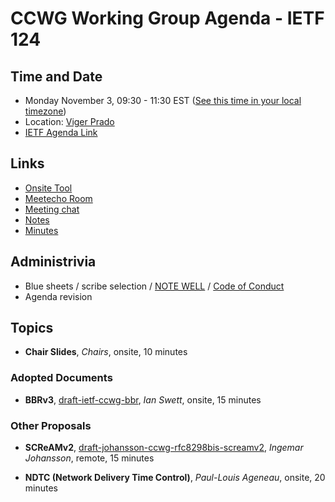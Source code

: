 # CCWG Working Group Agenda - IETF 124

## Time and Date

* Monday November 3, 09:30 - 11:30 EST ([See this time in your local timezone](https://www.timeanddate.com/worldclock/fixedtime.html?msg=CCWG+at+IETF+124&iso=20251103T0930&p1=165&ah=2))
* Location: [Viger Prado](https://datatracker.ietf.org/meeting/124/floor-plan?room=viger)
* [IETF Agenda Link](https://datatracker.ietf.org/meeting/124/agenda/?show=ccwg)

## Links

* [Onsite Tool](https://meetings.conf.meetecho.com/onsite124/?group=ccwg&short=ccwg&item=1)
* [Meetecho Room](https://meetings.conf.meetecho.com/ietf124/?group=ccwg&short=ccwg&item=1)
* [Meeting chat](https://zulip.ietf.org/#narrow/stream/ccwg)
* [Notes](https://notes.ietf.org/notes-ietf-124-ccwg)
* [Minutes](https://datatracker.ietf.org/doc/minutes-124-ccwg/)

## Administrivia

* Blue sheets / scribe selection / [NOTE WELL](https://www.ietf.org/about/note-well.html) / [Code of Conduct](https://www.rfc-editor.org/rfc/rfc7154.html)
* Agenda revision

## Topics

- **Chair Slides**, _Chairs_, onsite, 10 minutes

### Adopted Documents

- **BBRv3**, [draft-ietf-ccwg-bbr](https://datatracker.ietf.org/doc/draft-ietf-ccwg-bbr/), _Ian Swett_, onsite, 15 minutes

### Other Proposals

- **SCReAMv2**, [draft-johansson-ccwg-rfc8298bis-screamv2](https://datatracker.ietf.org/doc/draft-johansson-ccwg-rfc8298bis-screamv2/), _Ingemar Johansson_, remote, 15 minutes

- **NDTC (Network Delivery Time Control)**, _Paul-Louis Ageneau_, onsite, 20 minutes
